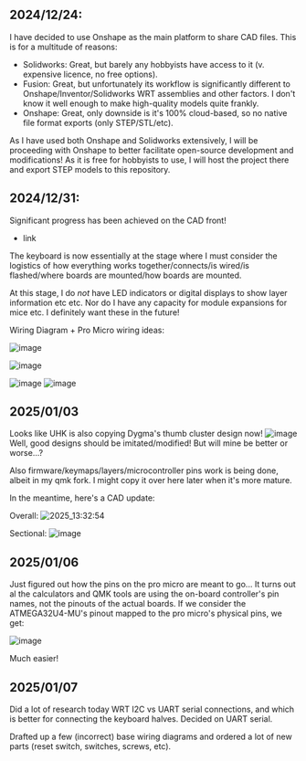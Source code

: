 ## 2024/12/24:
I have decided to use Onshape as the main platform to share CAD files. This is for a multitude of reasons:
- Solidworks: Great, but barely any hobbyists have access to it (v. expensive licence, no free options).
- Fusion: Great, but unfortunately its workflow is significantly different to Onshape/Inventor/Solidworks WRT assemblies and other factors. I don't know it well enough to make high-quality models quite frankly.
- Onshape: Great, only downside is it's 100% cloud-based, so no native file format exports (only STEP/STL/etc).

As I have used both Onshape and Solidworks extensively, I will be proceeding with Onshape to better facilitate open-source development and modifications! As it is free for hobbyists to use, I will host the project there and export STEP models to this repository.

## 2024/12/31:
Significant progress has been achieved on the CAD front!

- link

The keyboard is now essentially at the stage where I must consider the logistics of how everything works together/connects/is wired/is flashed/where boards are mounted/how boards are mounted.

At this stage, I do *not* have LED indicators or digital displays to show layer information etc etc. Nor do I have any capacity for module expansions for mice etc. I definitely want these in the future!

Wiring Diagram + Pro Micro wiring ideas:

![image](https://github.com/user-attachments/assets/c0bebc20-9476-48ce-8f25-5d49259b93cc)

![image](https://github.com/user-attachments/assets/e114a9fe-7350-46a6-863f-9d5e23d94a9a)

![image](https://github.com/user-attachments/assets/a63e2151-dd35-46a4-bf7f-bb1377fc8c9b) ![image](https://github.com/user-attachments/assets/d768d07a-7470-444f-a9ca-2aad14a6648e)

## 2025/01/03
Looks like UHK is also copying Dygma's thumb cluster design now!
![image](https://github.com/user-attachments/assets/0eeba1a4-3271-4a6e-bd69-98038079450b)
Well, good designs should be imitated/modified! But will mine be better or worse...?

Also firmware/keymaps/layers/microcontroller pins work is being done, albeit in my qmk fork. I might copy it over here later when it's more mature.

In the meantime, here's a CAD update:

Overall:
![2025_13:32:54](https://github.com/user-attachments/assets/9dd47040-1fee-4582-89a2-83b8d14b90ae)

Sectional:
![image](https://github.com/user-attachments/assets/868d9ced-273a-415c-878d-cdb43549efc9)


## 2025/01/06
Just figured out how the pins on the pro micro are meant to go... It turns out al the calculators and QMK tools are using the on-board controller's pin names, not the pinouts of the actual boards. If we consider the ATMEGA32U4-MU's pinout mapped to the pro micro's physical pins, we get:

![image](https://github.com/user-attachments/assets/92243c2a-ca1c-40a6-a3c9-37ab01c71637)

Much easier!

## 2025/01/07
Did a lot of research today WRT I2C vs UART serial connections, and which is better for connecting the keyboard halves. Decided on UART serial.

Drafted up a few (incorrect) base wiring diagrams and ordered a lot of new parts (reset switch, switches, screws, etc).





